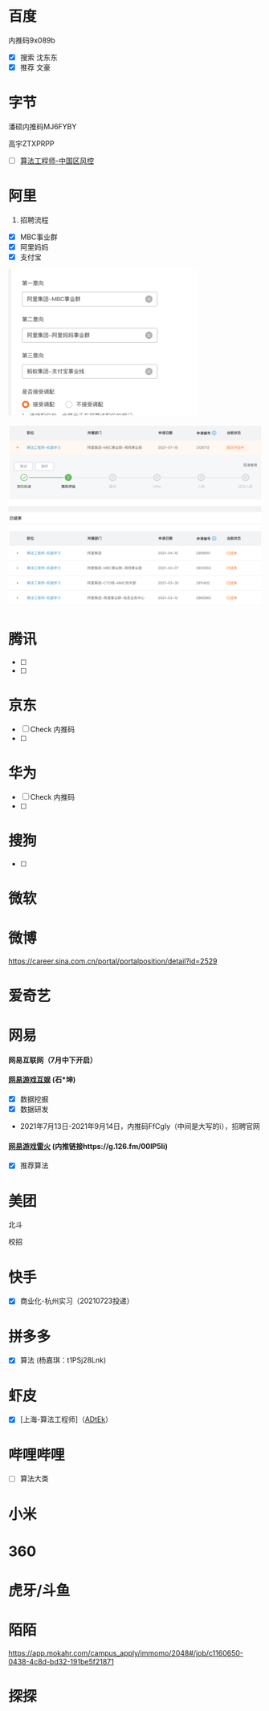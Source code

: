 # 百度

内推码9x089b

- [x] 搜索 沈东东
- [x] 推荐 文豪

# 字节

潘硕内推码MJ6FYBY

高宇ZTXPRPP

- [ ] [算法工程师-中国区风控](https://jobs.bytedance.com/campus/position/detail/6979523621791516942)

# 阿里

1. 招聘流程



- [x] MBC事业群
- [x] 阿里妈妈
- [x] 支付宝

<img src=".images/image-20210723182620570.png" alt="image-20210723182620570" style="zoom:45%;" />

![image-20210723213709541](.images/image-20210723213709541.png)

# 腾讯



- [ ] 
- [ ] 

# 京东

- [ ] Check 内推码
- [ ] 



# 华为

- [ ] Check 内推码
- [ ] 

# 搜狗

- [ ] 

# 微软



# 微博

https://career.sina.com.cn/portal/portalposition/detail?id=2529

# 爱奇艺



# 网易

#### 网易互联网（7月中下开启）

#### [网易游戏互娱](https://game.campus.163.com/) (石*坤)

- [x] 数据挖掘
- [x] 数据研发

- 2021年7月13日-2021年9月14日，内推码FfCgIy（中间是大写的i），招聘官网

#### [网易游戏雷火](https://leihuo.163.com/campus/) (内推链接https://g.126.fm/00lP5li)

- [x] 推荐算法

# 美团

北斗



校招



# 快手

- [x] 商业化-杭州实习（20210723投递）



# 拼多多

- [x] 算法 (杨嘉琪：t1PSj28Lnk)

# 虾皮

- [x] [上海-算法工程师]（[ADtEk](https://www.nowcoder.com/discuss/675791?channel=-1&source_id=discuss_terminal_discuss_sim_nctrack&ncTraceId=a086c5793cce4b299d7da007488841d6.1065.16251182536953709)）

# 哔哩哔哩

- [ ] 算法大类

# 小米

# 

# 360



# 虎牙/斗鱼



# 陌陌

https://app.mokahr.com/campus_apply/immomo/2048#/job/c1160650-0438-4c8d-bd32-191be5f21871

# 探探





